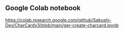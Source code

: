 ## Google Colab notebook
https://colab.research.google.com/github/Sakushi-Dev/CharCardv3/blob/main/ger-create-charcard.ipynb

